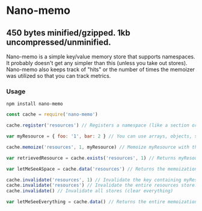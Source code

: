 # Nano-memo
## 450 bytes minified/gzipped.  1kb uncompressed/unminified.

Nano-memo is a simple key/value memory store that supports namespaces.
It probably doesn't get any simpler than this (unless you take out stores).
Nano-memo also keeps track of "hits" or the number of times the memoizer was utilized so that you can track metrics.

### Usage

`npm install nano-memo`

```javascript
const cache = require('nano-memo')

cache.register('resources') // Registers a namespace (like a section or area to store values, separate from others)

var myResource = { foo: '1', bar: 2 } // You can use arrays, objects, strings, numbers, any valid JavaScript variable.

cache.memoize('resources', 1, myResource) // Memoize myResource with the key 1 (the key can be a value or string or anything valid for JavaScript keys)

var retrievedResource = cache.exists('resources', 1) // Returns myResource from the store.

var letMeSeeASpace = cache.data('resources') // Returns the memoization structure for a single namespace

cache.invalidate('resources', 1) // Invalidate the key containing myResource
cache.invalidate('resources') // Invalidate the entire resources store.
cache.invalidate() // Invalidate all stores (clear everything)

var letMeSeeEverything = cache.data() // Returns the entire memoization structure (so you can save it to disk/debug/etc.
```
